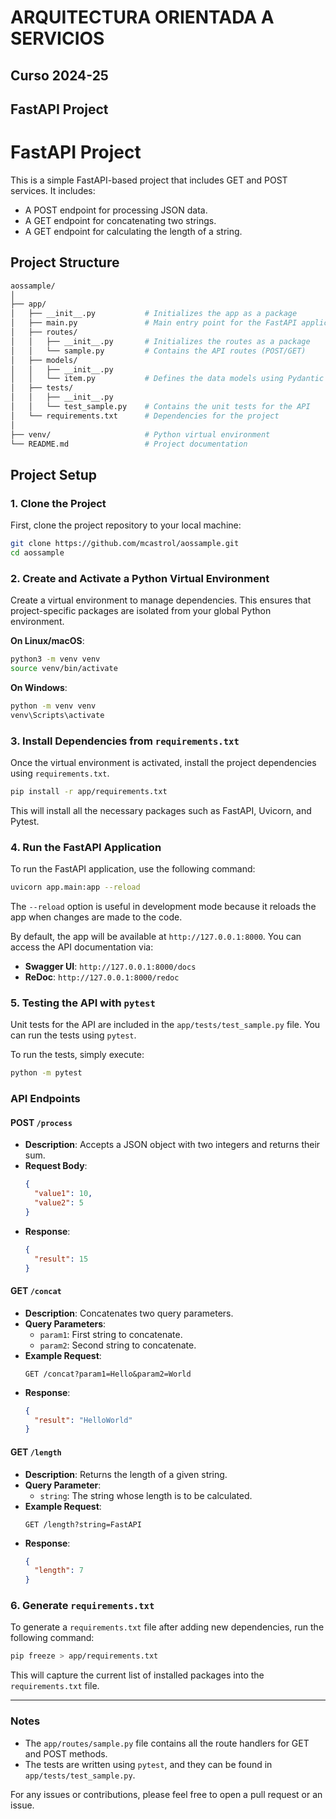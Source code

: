 # ARQUITECTURA ORIENTADA A SERVICIOS 
## Curso 2024-25 
## FastAPI Project


# FastAPI Project

This is a simple FastAPI-based project that includes GET and POST services. It includes:
- A POST endpoint for processing JSON data.
- A GET endpoint for concatenating two strings.
- A GET endpoint for calculating the length of a string.

## Project Structure

```bash
aossample/
│
├── app/
│   ├── __init__.py           # Initializes the app as a package
│   ├── main.py               # Main entry point for the FastAPI application
│   ├── routes/
│   │   ├── __init__.py       # Initializes the routes as a package
│   │   └── sample.py         # Contains the API routes (POST/GET)
│   ├── models/
│   │   ├── __init__.py       
│   │   └── item.py           # Defines the data models using Pydantic
│   ├── tests/
│   │   ├── __init__.py       
│   │   └── test_sample.py    # Contains the unit tests for the API
│   └── requirements.txt      # Dependencies for the project
│
├── venv/                     # Python virtual environment
└── README.md                 # Project documentation
```

## Project Setup

### 1. **Clone the Project**

First, clone the project repository to your local machine:

```bash
git clone https://github.com/mcastrol/aossample.git
cd aossample
```

### 2. **Create and Activate a Python Virtual Environment**

Create a virtual environment to manage dependencies. This ensures that project-specific packages are isolated from your global Python environment.

**On Linux/macOS**:
```bash
python3 -m venv venv
source venv/bin/activate
```

**On Windows**:
```bash
python -m venv venv
venv\Scripts\activate
```

### 3. **Install Dependencies from `requirements.txt`**

Once the virtual environment is activated, install the project dependencies using `requirements.txt`.

```bash
pip install -r app/requirements.txt
```

This will install all the necessary packages such as FastAPI, Uvicorn, and Pytest.

### 4. **Run the FastAPI Application**

To run the FastAPI application, use the following command:

```bash
uvicorn app.main:app --reload
```

The `--reload` option is useful in development mode because it reloads the app when changes are made to the code.

By default, the app will be available at `http://127.0.0.1:8000`. You can access the API documentation via:
- **Swagger UI**: `http://127.0.0.1:8000/docs`
- **ReDoc**: `http://127.0.0.1:8000/redoc`

### 5. **Testing the API with `pytest`**

Unit tests for the API are included in the `app/tests/test_sample.py` file. You can run the tests using `pytest`.

To run the tests, simply execute:

```bash
python -m pytest
```

### API Endpoints

#### POST `/process`
- **Description**: Accepts a JSON object with two integers and returns their sum.
- **Request Body**:
  ```json
  {
    "value1": 10,
    "value2": 5
  }
  ```
- **Response**:
  ```json
  {
    "result": 15
  }
  ```

#### GET `/concat`
- **Description**: Concatenates two query parameters.
- **Query Parameters**:
  - `param1`: First string to concatenate.
  - `param2`: Second string to concatenate.
- **Example Request**:
  ```
  GET /concat?param1=Hello&param2=World
  ```
- **Response**:
  ```json
  {
    "result": "HelloWorld"
  }
  ```

#### GET `/length`
- **Description**: Returns the length of a given string.
- **Query Parameter**:
  - `string`: The string whose length is to be calculated.
- **Example Request**:
  ```
  GET /length?string=FastAPI
  ```
- **Response**:
  ```json
  {
    "length": 7
  }
  ```

### 6. **Generate `requirements.txt`**

To generate a `requirements.txt` file after adding new dependencies, run the following command:

```bash
pip freeze > app/requirements.txt
```

This will capture the current list of installed packages into the `requirements.txt` file.

---

### Notes

- The `app/routes/sample.py` file contains all the route handlers for GET and POST methods.
- The tests are written using `pytest`, and they can be found in `app/tests/test_sample.py`.

For any issues or contributions, please feel free to open a pull request or an issue.